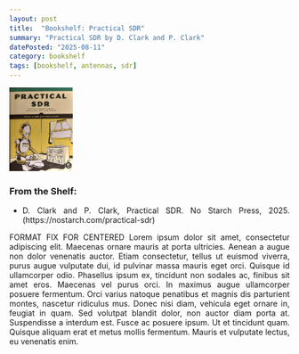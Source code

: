 ```yaml
---
layout: post
title:  "Bookshelf: Practical SDR"
summary: "Practical SDR by D. Clark and P. Clark"
datePosted: "2025-08-11"
category: bookshelf
tags: [bookshelf, antennas, sdr]
---
```


<style>
.justified-content {
    text-align: justify;
    text-justify: inter-word;
}
</style>

<div class="justified-content">

<img src="/media/imgs/bookshelf/bookshelf_practical_SDR.jpg" alt="Practical SDR by D. Clark and P. Clark" height="150px">

<br>
<h3> From the Shelf: </h3>
<ul>
    <li>D. Clark and P. Clark, Practical SDR. No Starch Press, 2025. (https://nostarch.com/practical-sdr)</li>
</ul>

<p>
FORMAT FIX FOR CENTERED
Lorem ipsum dolor sit amet, consectetur adipiscing elit. Maecenas ornare mauris at porta ultricies. Aenean a augue non dolor venenatis auctor. Etiam consectetur, tellus ut euismod viverra, purus augue vulputate dui, id pulvinar massa mauris eget orci. Quisque id ullamcorper odio. Phasellus ipsum ex, tincidunt non sodales ac, finibus sit amet eros. Maecenas vel purus orci. In maximus augue ullamcorper posuere fermentum. Orci varius natoque penatibus et magnis dis parturient montes, nascetur ridiculus mus. Donec nisi diam, vehicula eget ornare in, feugiat in quam. Sed volutpat blandit dolor, non auctor diam porta at. Suspendisse a interdum est. Fusce ac posuere ipsum. Ut et tincidunt quam. Quisque aliquam erat et metus mollis fermentum. Mauris et vulputate lectus, eu venenatis enim. 
</p>
